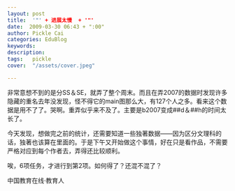 ```yaml
---
layout: post  
title:  '"' + 进展太慢  + '"'
date:  2009-03-30 06:43 + ":00" 
author: Pickle Cai  
categories: EduBlog  
keywords: 
description:   
tags:	pickle   
cover:  "/assets/cover.jpeg"  

---  
```

    
非常意想不到的是分SS＆SE，就弄了整个周末。而且在弄2007的数据时发现许多隐藏的重名去年没发现，怪不得它的main图那么大，有127个人之多。看来这个数据是用不了了。哭啊。重弄似乎来不及了。主要是b2007变成##d＆##h的时间太长了。



今天发现，想做完之前的统计，还需要知道一些独著数据——因为区分文理科的话，独著也该算在里面的。于是下午又开始做这个事情，好在只是看作品，不需要严格对应到每个作者去，弄得还比较顺利。



唉，6项任务，才进行到第2项。如何得了？还混不混了？



		    
 中国教育在线·教育人

